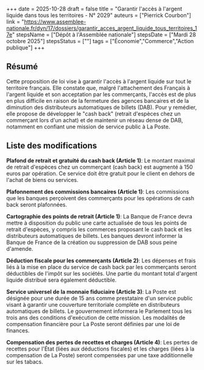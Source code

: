 +++
date = 2025-10-28
draft = false
title = "Garantir l'accès à l'argent liquide dans tous les territoires - N° 2029"
auteurs = ["Pierrick Courbon"]
link = "https://www.assemblee-nationale.fr/dyn/17/dossiers/garantir_acces_argent_liquide_tous_territoires_17e"
stepsName = ["Dépôt à l'Assemblée nationale"]
stepsDate = ["Mardi 28 octobre 2025"]
stepsStatus = [""]
tags = ["Économie","Commerce","Action publique"]
+++

## Résumé

Cette proposition de loi vise à garantir l'accès à l'argent liquide sur tout le territoire français. Elle constate que, malgré l'attachement des Français à l'argent liquide et son acceptation par les commerçants, l'accès est de plus en plus difficile en raison de la fermeture des agences bancaires et de la diminution des distributeurs automatiques de billets (DAB). Pour y remédier, elle propose de développer le "cash back" (retrait d'espèces chez un commerçant lors d'un achat) et de maintenir un réseau dense de DAB, notamment en confiant une mission de service public à La Poste.

## Liste des modifications

**Plafond de retrait et gratuité du cash back (Article 1)**: Le montant maximal de retrait d'espèces chez un commerçant (cash back) est augmenté à 150 euros par opération. Ce service doit être gratuit pour le client en dehors de l'achat de biens ou services.

**Plafonnement des commissions bancaires (Article 1)**: Les commissions que les banques perçoivent des commerçants pour les opérations de cash back seront plafonnées.

**Cartographie des points de retrait (Article 1)**: La Banque de France devra mettre à disposition du public une carte actualisée de tous les points de retrait d'espèces, y compris les commerces proposant le cash back et les distributeurs automatiques de billets. Les banques devront informer la Banque de France de la création ou suppression de DAB sous peine d'amende.

**Déduction fiscale pour les commerçants (Article 2)**: Les dépenses et frais liés à la mise en place du service de cash back par les commerçants seront déductibles de l'impôt sur les sociétés. Une partie du montant total d'argent liquide distribué sera également déductible.

**Service universel de la monnaie fiduciaire (Article 3)**: La Poste est désignée pour une durée de 15 ans comme prestataire d'un service public visant à garantir une couverture territoriale complète en distributeurs automatiques de billets. Le gouvernement informera le Parlement tous les trois ans des conditions d'exécution de cette mission. Les modalités de compensation financière pour La Poste seront définies par une loi de finances.

**Compensation des pertes de recettes et charges (Article 4)**: Les pertes de recettes pour l'État (liées aux déductions fiscales) et les charges (liées à la compensation de La Poste) seront compensées par une taxe additionnelle sur les tabacs.
